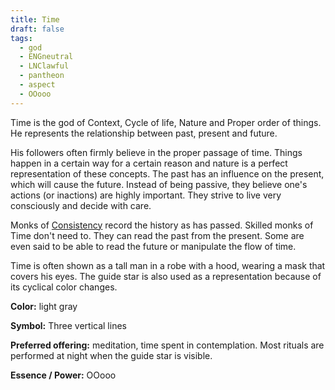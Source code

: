 ```yaml
---
title: Time
draft: false
tags:
  - god
  - ENGneutral
  - LNClawful
  - pantheon
  - aspect
  - OOooo
---
```

Time is the god of Context, Cycle of life, Nature and Proper order of things. He represents the relationship between past, present and future. 

His followers often firmly believe in the proper passage of time. Things happen in a certain way for a certain reason and nature is a perfect representation of these concepts. The past has an influence on the present, which will cause the future. Instead of being passive, they believe one's actions (or inactions) are highly important. They strive to live very consciously and decide with care.

Monks of [Consistency](../_Pantheon/G_Consistency.md) record the history as has passed. Skilled monks of Time don't need to. They can read the past from the present. Some are even said to be able to read the future or manipulate the flow of time.

Time is often shown as a tall man in a robe with a hood, wearing a mask that covers his eyes. The guide star is also used as a representation because of its cyclical color changes.

**Color:** light gray

**Symbol:** Three vertical lines

**Preferred offering:** meditation, time spent in contemplation. Most rituals are performed at night when the guide star is visible.

**Essence / Power:** OOooo

